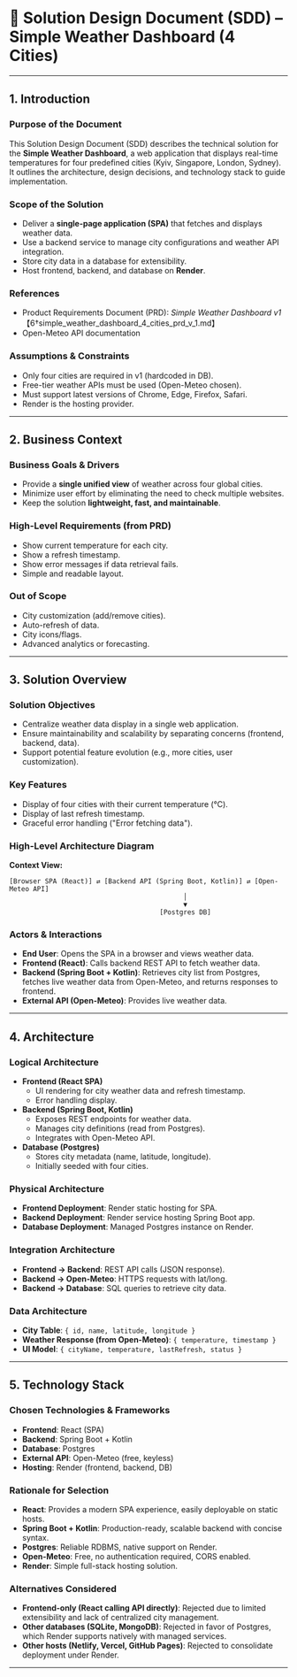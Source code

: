 # 📑 Solution Design Document (SDD) – Simple Weather Dashboard (4 Cities)

---

## 1. Introduction

### Purpose of the Document
This Solution Design Document (SDD) describes the technical solution for the **Simple Weather Dashboard**, a web application that displays real-time temperatures for four predefined cities (Kyiv, Singapore, London, Sydney). It outlines the architecture, design decisions, and technology stack to guide implementation.

### Scope of the Solution
- Deliver a **single-page application (SPA)** that fetches and displays weather data.
- Use a backend service to manage city configurations and weather API integration.
- Store city data in a database for extensibility.
- Host frontend, backend, and database on **Render**.

### References
- Product Requirements Document (PRD): *Simple Weather Dashboard v1*【6†simple_weather_dashboard_4_cities_prd_v_1.md】
- Open-Meteo API documentation

### Assumptions & Constraints
- Only four cities are required in v1 (hardcoded in DB).
- Free-tier weather APIs must be used (Open-Meteo chosen).
- Must support latest versions of Chrome, Edge, Firefox, Safari.
- Render is the hosting provider.

---

## 2. Business Context

### Business Goals & Drivers
- Provide a **single unified view** of weather across four global cities.
- Minimize user effort by eliminating the need to check multiple websites.
- Keep the solution **lightweight, fast, and maintainable**.

### High-Level Requirements (from PRD)
- Show current temperature for each city.
- Show a refresh timestamp.
- Show error messages if data retrieval fails.
- Simple and readable layout.

### Out of Scope
- City customization (add/remove cities).
- Auto-refresh of data.
- City icons/flags.
- Advanced analytics or forecasting.

---

## 3. Solution Overview

### Solution Objectives
- Centralize weather data display in a single web application.
- Ensure maintainability and scalability by separating concerns (frontend, backend, data).
- Support potential feature evolution (e.g., more cities, user customization).

### Key Features
- Display of four cities with their current temperature (°C).
- Display of last refresh timestamp.
- Graceful error handling ("Error fetching data").

### High-Level Architecture Diagram
**Context View:**
```
[Browser SPA (React)] ⇄ [Backend API (Spring Boot, Kotlin)] ⇄ [Open-Meteo API]
                                            │
                                            ▼
                                      [Postgres DB]
```

### Actors & Interactions
- **End User**: Opens the SPA in a browser and views weather data.
- **Frontend (React)**: Calls backend REST API to fetch weather data.
- **Backend (Spring Boot + Kotlin)**: Retrieves city list from Postgres, fetches live weather data from Open-Meteo, and returns responses to frontend.
- **External API (Open-Meteo)**: Provides live weather data.

---

## 4. Architecture

### Logical Architecture
- **Frontend (React SPA)**
  - UI rendering for city weather data and refresh timestamp.
  - Error handling display.
- **Backend (Spring Boot, Kotlin)**
  - Exposes REST endpoints for weather data.
  - Manages city definitions (read from Postgres).
  - Integrates with Open-Meteo API.
- **Database (Postgres)**
  - Stores city metadata (name, latitude, longitude).
  - Initially seeded with four cities.

### Physical Architecture
- **Frontend Deployment**: Render static hosting for SPA.
- **Backend Deployment**: Render service hosting Spring Boot app.
- **Database Deployment**: Managed Postgres instance on Render.

### Integration Architecture
- **Frontend → Backend**: REST API calls (JSON response).
- **Backend → Open-Meteo**: HTTPS requests with lat/long.
- **Backend → Database**: SQL queries to retrieve city data.

### Data Architecture
- **City Table**: `{ id, name, latitude, longitude }`
- **Weather Response (from Open-Meteo)**: `{ temperature, timestamp }`
- **UI Model**: `{ cityName, temperature, lastRefresh, status }`

---

## 5. Technology Stack

### Chosen Technologies & Frameworks
- **Frontend**: React (SPA)
- **Backend**: Spring Boot + Kotlin
- **Database**: Postgres
- **External API**: Open-Meteo (free, keyless)
- **Hosting**: Render (frontend, backend, DB)

### Rationale for Selection
- **React**: Provides a modern SPA experience, easily deployable on static hosts.
- **Spring Boot + Kotlin**: Production-ready, scalable backend with concise syntax.
- **Postgres**: Reliable RDBMS, native support on Render.
- **Open-Meteo**: Free, no authentication required, CORS enabled.
- **Render**: Simple full-stack hosting solution.

### Alternatives Considered
- **Frontend-only (React calling API directly)**: Rejected due to limited extensibility and lack of centralized city management.
- **Other databases (SQLite, MongoDB)**: Rejected in favor of Postgres, which Render supports natively with managed services.
- **Other hosts (Netlify, Vercel, GitHub Pages)**: Rejected to consolidate deployment under Render.

---

